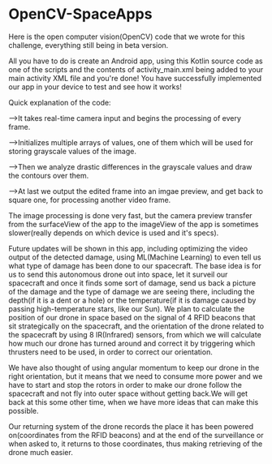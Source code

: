 # OpenCV-SpaceApps
Here is the open computer vision(OpenCV) code that we wrote for this challenge, everything still being in beta version.

All you have to do is create an Android app, using this Kotlin source code as one of the scripts and the contents of activity_main.xml being added to your main activity XML file and you're done!
You have successfully implemented our app in your device to test and see how it works!

Quick explanation of the code:

-->It takes real-time camera input and begins the processing of every frame.

-->Initializes multiple arrays of values, one of them which will be used for storing grayscale values of the image.

-->Then we analyze drastic differences in the grayscale values and draw the contours over them.

-->At last we output the edited frame into an imgae preview, and get back to square one, for processing another video frame.

The image processing is done very fast, but the camera preview transfer from the surfaceView of the app to the imageView of the app is sometimes slower(really depends on which device is used and it's specs).

Future updates will be shown in this app, including optimizing the video output of the detected damage, using ML(Machine Learning) to even tell us what type of damage has been done to our spacecraft.
The base idea is for us to send this autonomous drone out into space, let it surveil our spacecraft and once it finds some sort of damage, send us back a picture of the damage and the type of damage we are seeing there, including the depth(if it is a dent or a hole) or the temperature(if it is damage caused by passing high-temperature stars, like our Sun).
We plan to calculate the position of our drone in space based on the signal of 4 RFID beacons that sit strategically on the spacecraft, and the orientation of the drone related to the spacecraft by using 8 IR(Infrared) sensors, from which we will calculate how much our drone has turned around and correct it by triggering which thrusters need to be used, in order to correct our orientation.

We have also thought of using angular momentum to keep our drone in the right orientation, but it means that we need to consume more power and we have to start and stop the rotors in order to make our drone follow the spacecraft and not fly into outer space without getting back.We will get back at this some other time, when we have more ideas that can make this possible.

Our returning system of the drone records the place it has been powered on(coordinates from the RFID beacons) and at the end of the surveillance or when asked to, it returns to those coordinates, thus making retrieving of the drone much easier.
